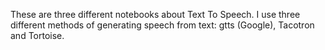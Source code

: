 These are three different notebooks about Text To Speech. I use  three different methods of generating speech from text: gtts (Google), Tacotron and Tortoise. 
